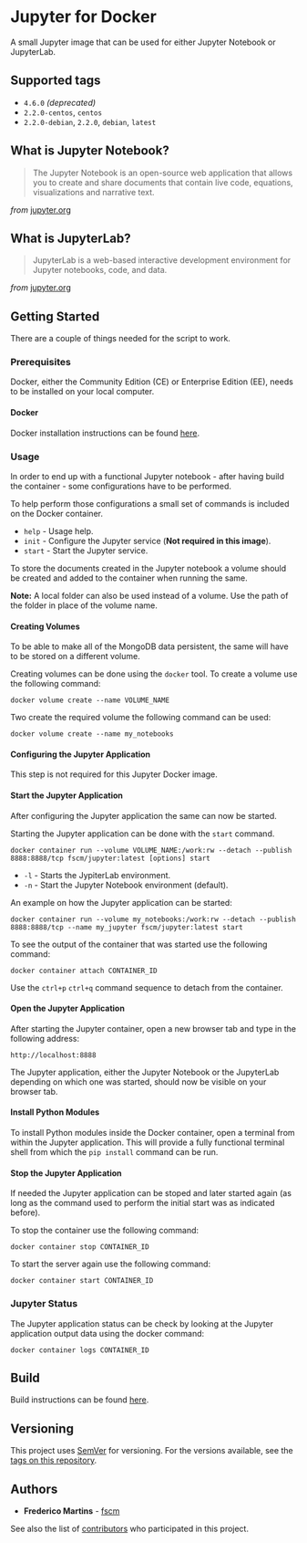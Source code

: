 # Jupyter for Docker

A small Jupyter image that can be used for either Jupyter Notebook or
JupyterLab.

## Supported tags

- `4.6.0` _(deprecated)_
- `2.2.0-centos`, `centos`
- `2.2.0-debian`, `2.2.0`, `debian`, `latest`

## What is Jupyter Notebook?

> The Jupyter Notebook is an open-source web application that allows you to create and share documents that contain live code, equations, visualizations and narrative text.

*from* [jupyter.org](https://jupyter.org)

## What is JupyterLab?

> JupyterLab is a web-based interactive development environment for Jupyter notebooks, code, and data.

*from* [jupyter.org](https://jupyter.org)

## Getting Started

There are a couple of things needed for the script to work.

### Prerequisites

Docker, either the Community Edition (CE) or Enterprise Edition (EE), needs to
be installed on your local computer.

#### Docker

Docker installation instructions can be found
[here](https://docs.docker.com/install/).

### Usage

In order to end up with a functional Jupyter notebook - after having build
the container - some configurations have to be performed.

To help perform those configurations a small set of commands is included on the
Docker container.

- `help` - Usage help.
- `init` - Configure the Jupyter service (__Not required in this image__).
- `start` - Start the Jupyter service.

To store the documents created in the Jupyter notebook a volume should be
created and added to the container when running the same.

**Note:** A local folder can also be used instead of a volume. Use the path of
the folder in place of the volume name.

#### Creating Volumes

To be able to make all of the MongoDB data persistent, the same will have to
be stored on a different volume.

Creating volumes can be done using the `docker` tool. To create a volume use
the following command:

```
docker volume create --name VOLUME_NAME
```

Two create the required volume the following command can be used:

```
docker volume create --name my_notebooks
```

#### Configuring the Jupyter Application

This step is not required for this Jupyter Docker image.

#### Start the Jupyter Application

After configuring the Jupyter application the same can now be started.

Starting the Jupyter application can be done with the `start` command.

```
docker container run --volume VOLUME_NAME:/work:rw --detach --publish 8888:8888/tcp fscm/jupyter:latest [options] start
```

* `-l` - Starts the JypiterLab environment.
* `-n` - Start the Jupyter Notebook environment (default).

An example on how the Jupyter application can be started:

```
docker container run --volume my_notebooks:/work:rw --detach --publish 8888:8888/tcp --name my_jupyter fscm/jupyter:latest start
```

To see the output of the container that was started use the following command:

```
docker container attach CONTAINER_ID
```

Use the `ctrl+p` `ctrl+q` command sequence to detach from the container.

#### Open the Jupyter Application

After starting the Jupyter container, open a new browser tab and type in the
following address:

```
http://localhost:8888
```

The Jupyter application, either the Jupyter Notebook or the JupyterLab
depending on which one was started, should now be visible on your browser tab.

#### Install Python Modules

To install Python modules inside the Docker container, open a terminal from
within the Jupyter application. This will provide a fully functional terminal
shell from which the `pip install` command can be run.

#### Stop the Jupyter Application

If needed the Jupyter application can be stoped and later started again (as
long as the command used to perform the initial start was as indicated before).

To stop the container use the following command:

```
docker container stop CONTAINER_ID
```

To start the server again use the following command:

```
docker container start CONTAINER_ID
```

### Jupyter Status

The Jupyter application status can be check by looking at the Jupyter
application output data using the docker command:

```
docker container logs CONTAINER_ID
```

## Build

Build instructions can be found
[here](https://github.com/fscm/docker-jupyter/blob/master/README.build.md).

## Versioning

This project uses [SemVer](http://semver.org/) for versioning. For the versions
available, see the [tags on this repository](https://github.com/fscm/docker-jupyter/tags).

## Authors

* **Frederico Martins** - [fscm](https://github.com/fscm)

See also the list of [contributors](https://github.com/fscm/docker-jupyter/contributors)
who participated in this project.
